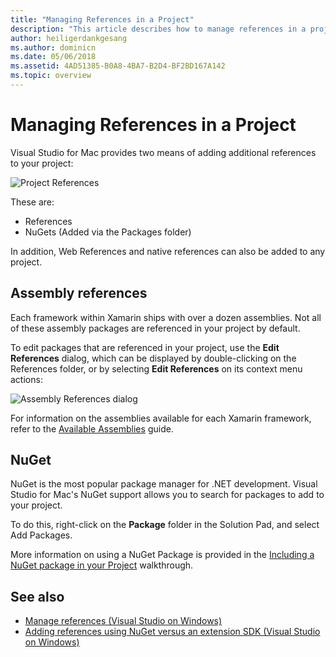 ```yaml
---
title: "Managing References in a Project"
description: "This article describes how to manage references in a project in Visual Studio for Mac"
author: heiligerdankgesang
ms.author: dominicn
ms.date: 05/06/2018
ms.assetid: 4AD51385-B0A8-4BA7-B2D4-BF2BD167A142
ms.topic: overview
---
```


# Managing References in a Project

Visual Studio for Mac provides two means of adding additional references to your project:

![Project References](media/projects-and-solutions-image10.png)

These are:

* References
* NuGets (Added via the Packages folder)

In addition, Web References and native references can also be added to any project.

## Assembly references

Each framework within Xamarin ships with over a dozen assemblies. Not all of these assembly packages are referenced in your project by default.

To edit packages that are referenced in your project, use the **Edit References** dialog, which can be displayed by double-clicking on the References folder, or by selecting **Edit References** on its context menu actions:

![Assembly References dialog](media/projects-and-solutions-image11.png)

For information on the assemblies available for each Xamarin framework, refer to the [Available Assemblies](https://developer.xamarin.com/guides/cross-platform/advanced/available-assemblies/) guide.

## NuGet

NuGet is the most popular package manager for .NET development. Visual Studio for Mac's NuGet support allows you to search for packages to add to your project.

To do this, right-click on the **Package** folder in the Solution Pad, and select Add Packages.

More information on using a NuGet Package is provided in the [Including a NuGet package in your Project](nuget-walkthrough.md) walkthrough.

## See also

- [Manage references (Visual Studio on Windows)](/visualstudio/ide/managing-references-in-a-project)
- [Adding references using NuGet versus an extension SDK (Visual Studio on Windows)](/visualstudio/ide/adding-references-using-nuget-versus-an-extension-sdk)